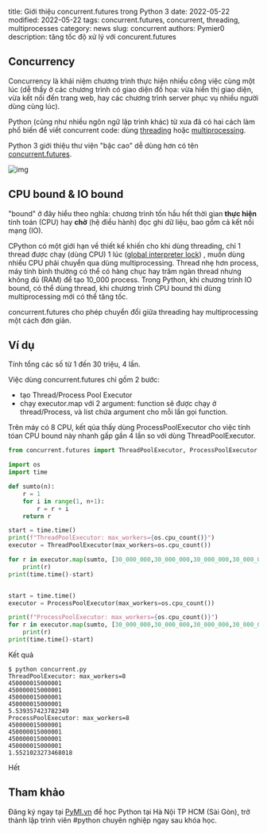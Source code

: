 title: Giới thiệu concurrent.futures trong Python 3
date: 2022-05-22
modified: 2022-05-22
tags: concurrent.futures, concurrent, threading, multiprocesses
category: news
slug: concurrent
authors: Pymier0
description: tăng tốc độ xử lý với concurent.futures

## Concurrency
Concurrency là khái niệm chương trình thực hiện nhiều công việc cùng một
lúc (dễ thấy ở các chương trình có giao diện đồ họa: vừa hiển thị giao diện,
vừa kết nối đến trang web, hay các chương trình server phục vụ nhiều người dùng
cùng lúc).

Python (cũng như nhiều ngôn ngữ lập trình khác) từ xưa đã có hai cách làm phổ
biến để viết concurrent code: dùng [threading](https://docs.python.org/3/library/threading.html) hoặc [multiprocessing](https://docs.python.org/3/library/multiprocessing.html).

Python 3 giới thiệu thư viện "bậc cao" dễ dùng hơn có tên [concurrent.futures](https://docs.python.org/3/library/concurrent.futures.html).

![img](https://images.unsplash.com/photo-1511229577011-6b24bfc30871?crop=entropy&cs=tinysrgb&fm=jpg&ixlib=rb-1.2.1&q=80&raw_url=true&ixid=MnwxMjA3fDB8MHxwaG90by1wYWdlfHx8fGVufDB8fHx8&auto=format&fit=crop&w=600)

## CPU bound & IO bound
"bound" ở đây hiểu theo nghĩa: chương trình tốn hầu hết thời gian **thực hiện**
tính toán (CPU) hay **chờ** (hệ điều hành) đọc ghi dữ liệu, bao gồm cả kết nối
mạng (IO).

CPython có một giới hạn về thiết kế khiến cho khi dùng threading, chỉ 1 thread
được chạy (dùng CPU) 1 lúc ([global interpreter lock](https://docs.python.org/3/glossary.html#term-global-interpreter-lock)) , muốn dùng nhiều CPU phải chuyển qua dùng multiprocessing.
Thread nhẹ hơn process, máy tính bình thường có thể có hàng chục hay trăm ngàn
thread nhưng
không đủ (RAM) để tạo 10_000 process. Trong Python, khi chương trình IO bound,
có thể dùng thread, khi chương trình CPU bound thì dùng multiprocessing mới có
thể tăng tốc.

concurrent.futures cho phép chuyển đổi giữa threading hay multiprocessing một cách
đơn giản.

## Ví dụ
Tính tổng các số từ 1 đến 30 triệu, 4 lần.

Việc dùng concurrent.futures chỉ gồm 2 bước:
- tạo Thread/Process Pool Executor
- chạy executor.map với 2 argument: function sẽ được chạy ở thread/Process, và
list chứa argument cho mỗi lần gọi function.

Trên máy có 8 CPU, kết qủa thấy dùng
ProcessPoolExecutor cho việc tính tóan CPU bound này nhanh gấp gần 4 lần
so với dùng ThreadPoolExecutor.

```py
from concurrent.futures import ThreadPoolExecutor, ProcessPoolExecutor

import os
import time

def sumto(n):
    r = 1
    for i in range(1, n+1):
        r = r + i
    return r

start = time.time()
print(f"ThreadPoolExecutor: max_workers={os.cpu_count()}")
executor = ThreadPoolExecutor(max_workers=os.cpu_count())

for r in executor.map(sumto, [30_000_000,30_000_000,30_000_000,30_000_000]):
    print(r)
print(time.time()-start)


start = time.time()
executor = ProcessPoolExecutor(max_workers=os.cpu_count())

print(f"ProcessPoolExecutor: max_workers={os.cpu_count()}")
for r in executor.map(sumto, [30_000_000,30_000_000,30_000_000,30_000_000]):
    print(r)
print(time.time()-start)
```
Kết quả
```
$ python concurrent.py
ThreadPoolExecutor: max_workers=8
450000015000001
450000015000001
450000015000001
450000015000001
5.539357423782349
ProcessPoolExecutor: max_workers=8
450000015000001
450000015000001
450000015000001
450000015000001
1.5521023273468018
```

Hết
## Tham khảo

Đăng ký ngay tại [PyMI.vn](https://pymi.vn) để học Python tại Hà Nội TP HCM (Sài Gòn),
trở thành lập trình viên #python chuyên nghiệp ngay sau khóa học.
